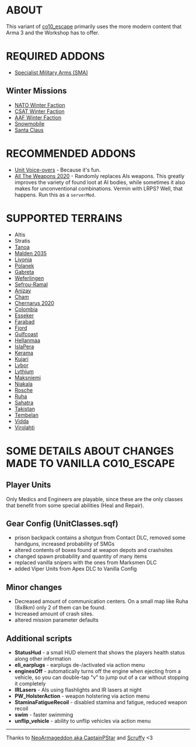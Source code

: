 # ABOUT

This variant of [co10_escape](https://github.com/NeoArmageddon/co10_Escape) primarily uses the more modern content that Arma 3 and the Workshop has to offer.


# REQUIRED ADDONS

* [Specialist Military Arms (SMA)](https://steamcommunity.com/sharedfiles/filedetails/?id=699630614)

## Winter Missions

* [NATO Winter Faction](https://steamcommunity.com/sharedfiles/filedetails/?id=2315104187)
* [CSAT Winter Faction](https://steamcommunity.com/sharedfiles/filedetails/?id=2361001257)
* [AAF Winter Faction](https://steamcommunity.com/sharedfiles/filedetails/?id=2398904634)
* [Snowmobile](https://steamcommunity.com/sharedfiles/filedetails/?id=2329040153)
* [Santa Claus](https://steamcommunity.com/sharedfiles/filedetails/?id=567871211)


# RECOMMENDED ADDONS

* [Unit Voice-overs](https://steamcommunity.com/sharedfiles/filedetails/?id=1868302880) - Because it's fun.
* [All The Weapons 2020](https://forums.bohemia.net/forums/topic/178831-all-the-weapons/?do=findComment&comment=3403630) - Randomly replaces AIs weapons. This greatly improves the variety of found loot at AI bodies, while sometimes it also makes for unconventional combinations. Vermin with LRPS? Well, that happens. Run this as a `serverMod`.


# SUPPORTED TERRAINS

* Altis
* Stratis
* [Tanoa](https://store.steampowered.com/app/395180/Arma_3_Apex/)
* [Malden 2035](https://store.steampowered.com/app/639600/Arma_3_Malden)
* [Livonia](https://store.steampowered.com/app/1021790/Arma_3_Contact)
* [Polanek](https://store.steampowered.com/app/1294440/Arma_3_Creator_DLC_CSLA_Iron_Curtain)
* [Gabreta](https://steamcommunity.com/sharedfiles/filedetails/?id=2503886780)
* [Weferlingen](https://steamcommunity.com/sharedfiles/filedetails/?id=1776428269)
* [Sefrou-Ramal](https://store.steampowered.com/app/1681170/Arma_3_Creator_DLC_Western_Sahara)
* [Anizay](https://steamcommunity.com/sharedfiles/filedetails/?id=1537973181)
* [Cham](https://steamcommunity.com/sharedfiles/filedetails/?id=1789554117)
* [Chernarus 2020](https://steamcommunity.com/sharedfiles/filedetails/?id=1981964169)
* [Colombia](https://steamcommunity.com/sharedfiles/filedetails/?id=2266710560)
* [Esseker](https://steamcommunity.com/sharedfiles/filedetails/?id=498101407)
* [Farabad](https://steamcommunity.com/workshop/filedetails/?id=2917444360)
* [Fjord](https://steamcommunity.com/workshop/filedetails/?id=2917444360)
* [Gulfcoast](https://steamcommunity.com/sharedfiles/filedetails/?id=1617004814)
* [Hellanmaa](https://steamcommunity.com/sharedfiles/filedetails/?id=1291778160)
* [IslaPera](https://steamcommunity.com/workshop/filedetails/?id=2917444360)
* [Kerama](https://steamcommunity.com/sharedfiles/filedetails/?id=682140680)
* [Kujari](https://steamcommunity.com/sharedfiles/filedetails/?id=1726494027)
* [Lybor](https://steamcommunity.com/sharedfiles/filedetails/?id=3013515917)
* [Lythium](https://steamcommunity.com/sharedfiles/filedetails/?id=909547724)
* [Maksniemi](https://steamcommunity.com/sharedfiles/filedetails/?id=2696444371)
* [Niakala](https://steamcommunity.com/sharedfiles/filedetails/?id=2801060088)
* [Rosche](https://steamcommunity.com/sharedfiles/filedetails/?id=1527410521)
* [Ruha](https://steamcommunity.com/sharedfiles/filedetails/?id=1368857262)
* [Sahatra](https://steamcommunity.com/sharedfiles/filedetails/?id=3019928771)
* [Takistan](https://steamcommunity.com/sharedfiles/filedetails/?id=583544987)
* [Tembelan](https://steamcommunity.com/sharedfiles/filedetails/?id=1252091296)
* [Vidda](https://steamcommunity.com/sharedfiles/filedetails/?id=1282716647)
* [Virolahti](https://steamcommunity.com/sharedfiles/filedetails/?id=1926513010)


# SOME DETAILS ABOUT CHANGES MADE TO VANILLA CO10_ESCAPE

## Player Units
Only Medics and Engineers are playable, since these are the only classes that benefit from some special abilities (Heal and Repair).

## Gear Config (UnitClasses.sqf)
* prison backpack contains a shotgun from Contact DLC, removed some handguns, increased probability of SMGs
* altered contents of boxes found at weapon depots and crashsites
* changed spawn probability and quantity of many items
* replaced vanilla snipers with the ones from Marksmen DLC
* added Viper Units from Apex DLC to Vanilla Config

## Minor changes
* Decreased amount of communication centers. On a small map like Ruha (8x8km) only 2 of them can be found.
* Increased amount of crash sites.
* altered mission parameter defaults


## Additional scripts

* **StatusHud** - a small HUD element that shows the players health status along other information
* **eli_earplugs** - earplugs de-/activated via action menu
* **enginesOff** - automatically turns off the engine when ejecting from a vehicle, so you can double-tap "v" to jump out of a car without stopping it completely
* **IRLasers** - AIs using flashlights and IR lasers at night
* **PW_HolsterAction** - weapon holstering via action menu
* **StaminaFatigueRecoil** - disabled stamina and fatigue, reduced weapon recoil
* **swim** - faster swimming
* **unflip_vehicle** - ability to unflip vehicles via action menu


---

Thanks to [NeoArmageddon aka CaptainPStar](https://github.com/CaptainPStar) and [Scruffy](https://github.com/ScruffyAT) <3